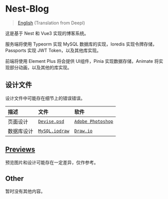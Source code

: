 # Nest-Blog
> [English](./README_en.md) (Translation from Deepl)

这是基于 Nest 和 Vue3 实现的博客系统。

服务端将使用 Typeorm 实现 MySQL 数据库的实现，Ioredis 实现令牌存储，Passports 实现 JWT Token，以及其他库实现。

前端将使用 Element Plus 将会提供 UI组件，Pinia 实现数据存储，Animate 将实现部分动画，以及其他的库实现。

## 设计文件

设计文件中可能存在细节上的错误错误。

| 描述    | 文件                               | 软件                                                                 |
|:------|:---------------------------------|:-------------------------------------------------------------------|
| 页面设计  | [`Devise.psd`](./Devise.psd)     | [`Adobe Photoshop`](https://www.adobe.com/products/photoshop.html) |
| 数据库设计 | [`MySQL.iodraw`](./MySQL.iodraw) | [`Draw.io`](https://app.diagrams.net/)                             |

## [Previews](./Previews.md)

预览图片和设计可能存在一定差异，仅作参考。

## Other

暂时没有其他内容。
